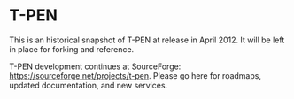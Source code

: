 T-PEN
=====

This is an historical snapshot of T-PEN at release in April 2012. It will be left in place for forking and reference.

T-PEN development continues at SourceForge: https://sourceforge.net/projects/t-pen. Please go here for roadmaps, updated documentation, and new services.
